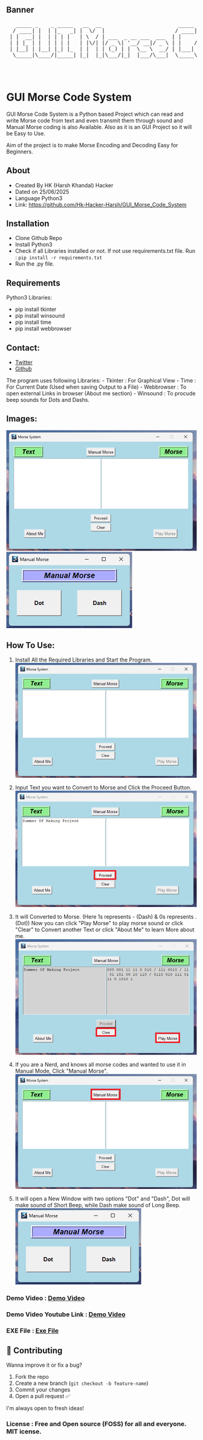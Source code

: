 ## Banner
<pre>
   _____ _    _ _____   __  __                        _____          _         _____           _                 
  / ____| |  | |_   _| |  \/  |                      / ____|        | |       / ____|         | |                
 | |  __| |  | | | |   | \  / | ___  _ __ ___  ___  | |     ___   __| | ___  | (___  _   _ ___| |_ ___ _ __ ___  
 | | |_ | |  | | | |   | |\/| |/ _ \| '__/ __|/ _ \ | |    / _ \ / _` |/ _ \  \___ \| | | / __| __/ _ \ '_ ` _ \ 
 | |__| | |__| |_| |_  | |  | | (_) | |  \__ \  __/ | |___| (_) | (_| |  __/  ____) | |_| \__ \ ||  __/ | | | | |
  \_____|\____/|_____| |_|  |_|\___/|_|  |___/\___|  \_____\___/ \__,_|\___| |_____/ \__, |___/\__\___|_| |_| |_|
                                                                                      __/ |                      
                                                                                     |___/                       

</pre>


# GUI Morse Code System
GUI Morse Code System is a Python based Project which can read and write Morse code from text and even transmit them through sound and Manual Morse coding is also Available. Also as it is an GUI Project so it will be Easy to Use.

Aim of the project is to make Morse Encoding and Decoding Easy for Beginners.


## About
* Created By HK (Harsh Khandal) Hacker
* Dated on 25/06/2025
* Language Python3
* Link: https://github.com/Hk-Hacker-Harsh/GUI_Morse_Code_System

## Installation
* Clone Github Repo
* Install Python3
* Check if all Libraries installed or not. If not use requirements.txt file.
Run : ```pip install -r requirements.txt```
* Run the .py file.

## Requirements
Python3
Libraries:
 * pip install tkinter
 * pip install winsound
 * pip install time
 * pip install webbrowser

## Contact:
* [Twitter](https://x.com/Hk__Hacker)
* [Github](https://github.com/Hk-Hacker-Harsh)


The program uses following Libraries:
    - Tkinter : For Graphical View
    - Time : For Current Date (Used when saving Output to a File)
    - Webbrowser : To open external Links in browser (About me section)
    - Winsound : To procude beep sounds for Dots and Dashs.

## Images:
![Program Front View](Images/1.1.png "First View")
![All Components](Images/1.5.png "All GUI Components of the Program")

## How To Use:
1. Install All the Required Libraries and Start the Program.
![All Windows](Images/1.1.png "Full View - Front End")

2. Input Text you want to Convert to Morse and Click the Proceed Button.
![Text Input](Images/1.2.png)

3. It will Converted to Morse. (Here 1s represents - (Dash) & 0s represents . (Dot))
Now you can click "Play Morse" to play morse sound or click "Clear" to Convert another Text or click "About Me" to learn More about me.
![Text to Morse](Images/1.3.png)

4. If you are a Nerd, and knows all morse codes and wanted to use it in Manual Mode, Click "Manual Morse".
![Manual Button](Images/1.4.png)

5. It will open a New Window with two options "Dot" and "Dash", Dot will make sound of Short Beep, while Dash make sound of Long Beep.
![Manual Morse](Images/1.5.png)

### Demo Video : [Demo Video](/Demo/Demo.mp4)
### Demo Video Youtube Link : [Demo Video](https://youtu.be/BSttzWE0HOE)
### EXE File : [Exe File](/Demo/GUI_Morse_Code_System.exe)

## 🤝 Contributing

Wanna improve it or fix a bug?

1. Fork the repo
2. Create a new branch (`git checkout -b feature-name`)
3. Commit your changes
4. Open a pull request ✅

I'm always open to fresh ideas!


### License : Free and Open source (FOSS) for all and everyone. MIT icense.